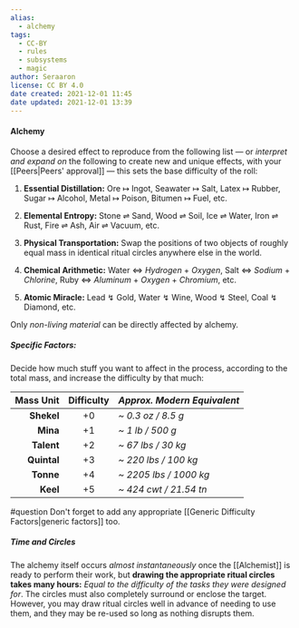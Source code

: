 ```yaml
---
alias:
  - alchemy
tags:
  - CC-BY
  - rules
  - subsystems
  - magic
author: Seraaron
license: CC BY 4.0
date created: 2021-12-01 11:45
date updated: 2021-12-01 13:39
---
```


#### Alchemy

Choose a desired effect to reproduce from the following list — or _interpret and expand on_ the following to create new and unique effects, with your [[Peers|Peers' approval]] — this sets the base difficulty of the roll:

1. **Essential Distillation:** Ore ↦ Ingot, Seawater ↦ Salt, Latex ↦ Rubber, Sugar ↦ Alcohol, Metal ↦ Poison, Bitumen ↦ Fuel, etc.

2. **Elemental Entropy:** Stone ⇌ Sand, Wood ⇌ Soil, Ice ⇌ Water, Iron ⇌ Rust, Fire ⇌ Ash, Air ⇌ Vacuum, etc.

3. **Physical Transportation:** Swap the positions of two objects of roughly equal mass in identical ritual circles anywhere else in the world.

4. **Chemical Arithmetic:** Water ⇔ _Hydrogen_ + _Oxygen_, Salt ⇔ _Sodium_ + _Chlorine_, Ruby ⇔ _Aluminum_ + _Oxygen_ + _Chromium_, etc.

5. **Atomic Miracle:** Lead ↯ Gold, Water ↯ Wine, Wood ↯ Steel, Coal ↯ Diamond, etc.

Only _non-living material_ can be directly affected by alchemy.

##### Specific Factors:

Decide how much stuff you want to affect in the process, according to the total mass, and increase the difficulty by that much:

|   Mass Unit | Difficulty | _Approx. Modern Equivalent_ |
| ----------: | :--------: | :-------------------------- |
|  **Shekel** |     +0     | _~ 0.3 oz / 8.5 g_          |
|    **Mina** |     +1     | _~ 1 lb / 500 g_            |
|  **Talent** |     +2     | _~ 67 lbs / 30 kg_          |
| **Quintal** |     +3     | _~ 220 lbs / 100 kg_        |
|   **Tonne** |     +4     | _~ 2205 lbs / 1000 kg_      |
|    **Keel** |     +5     | _~ 424 cwt / 21.54 tn_      |

#question Don't forget to add any appropriate [[Generic Difficulty Factors|generic factors]] too.

##### Time and Circles

The alchemy itself occurs _almost instantaneously_ once the [[Alchemist]] is ready to perform their work, but **drawing the appropriate ritual circles takes many hours:** _Equal to the difficulty of the tasks they were designed for_. The circles must also completely surround or enclose the target. However, you may draw ritual circles well in advance of needing to use them, and they may be re-used so long as nothing disrupts them.
